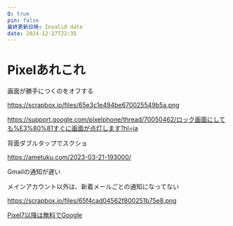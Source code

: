 ```yaml
---
Q: true
pin: false
最終更新日時: Invalid date
date: 2024-12-27T22:35
---
```

# Pixelあれこれ

画面が勝手につくのをオフする

https://scrapbox.io/files/65e3c1e494be670025549b5a.png

https://support.google.com/pixelphone/thread/70050462/ロック画面にしても%E3%80%81すぐに画面が点灯します?hl=ja

背面ダブルタップでスクショ

https://ametuku.com/2023-03-21-193000/

Gmailの通知が遅い

メインアカウント以外は、新着メールごとの通知になってない

https://scrapbox.io/files/65f4cad04562f800251b75e8.png

[Pixel7以降は無料でGoogle](https://www.notion.sooneのVPNが使える)